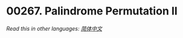 # 00267. Palindrome Permutation II

  _Read this in other languages:_
    [_简体中文_](README.zh-CN.md)

